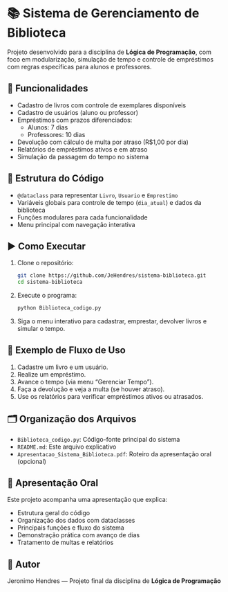 # 📚 Sistema de Gerenciamento de Biblioteca

Projeto desenvolvido para a disciplina de **Lógica de Programação**, com foco em modularização, simulação de tempo e controle de empréstimos com regras específicas para alunos e professores.

## 🔧 Funcionalidades

- Cadastro de livros com controle de exemplares disponíveis
- Cadastro de usuários (aluno ou professor)
- Empréstimos com prazos diferenciados:
  - Alunos: 7 dias
  - Professores: 10 dias
- Devolução com cálculo de multa por atraso (R$1,00 por dia)
- Relatórios de empréstimos ativos e em atraso
- Simulação da passagem do tempo no sistema

## 🧱 Estrutura do Código

- `@dataclass` para representar `Livro`, `Usuario` e `Emprestimo`
- Variáveis globais para controle de tempo (`dia_atual`) e dados da biblioteca
- Funções modulares para cada funcionalidade
- Menu principal com navegação interativa

## ▶️ Como Executar

1. Clone o repositório:
   ```bash
   git clone https://github.com/JeHendres/sistema-biblioteca.git
   cd sistema-biblioteca
   ```

2. Execute o programa:
   ```bash
   python Biblioteca_codigo.py
   ```

3. Siga o menu interativo para cadastrar, emprestar, devolver livros e simular o tempo.

## 📌 Exemplo de Fluxo de Uso

1. Cadastre um livro e um usuário.
2. Realize um empréstimo.
3. Avance o tempo (via menu “Gerenciar Tempo”).
4. Faça a devolução e veja a multa (se houver atraso).
5. Use os relatórios para verificar empréstimos ativos ou atrasados.

## 🗂️ Organização dos Arquivos

- `Biblioteca_codigo.py`: Código-fonte principal do sistema
- `README.md`: Este arquivo explicativo
- `Apresentacao_Sistema_Biblioteca.pdf`: Roteiro da apresentação oral (opcional)

## 📖 Apresentação Oral

Este projeto acompanha uma apresentação que explica:

- Estrutura geral do código
- Organização dos dados com dataclasses
- Principais funções e fluxo do sistema
- Demonstração prática com avanço de dias
- Tratamento de multas e relatórios

## 📎 Autor

Jeronimo Hendres — Projeto final da disciplina de **Lógica de Programação**
